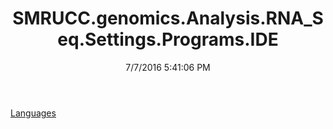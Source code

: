 ﻿---
title: SMRUCC.genomics.Analysis.RNA_Seq.Settings.Programs.IDE
date: 7/7/2016 5:41:06 PM
---

[Languages](T-SMRUCC.genomics.Analysis.RNA_Seq.Settings.Programs.IDE.Languages.html)

